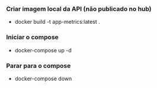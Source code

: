 ### Criar imagem local da API (não publicado no hub)
- docker build -t app-metrics:latest .

### Iniciar o compose
- docker-compose up -d

### Parar para o compose
- docker-compose down
